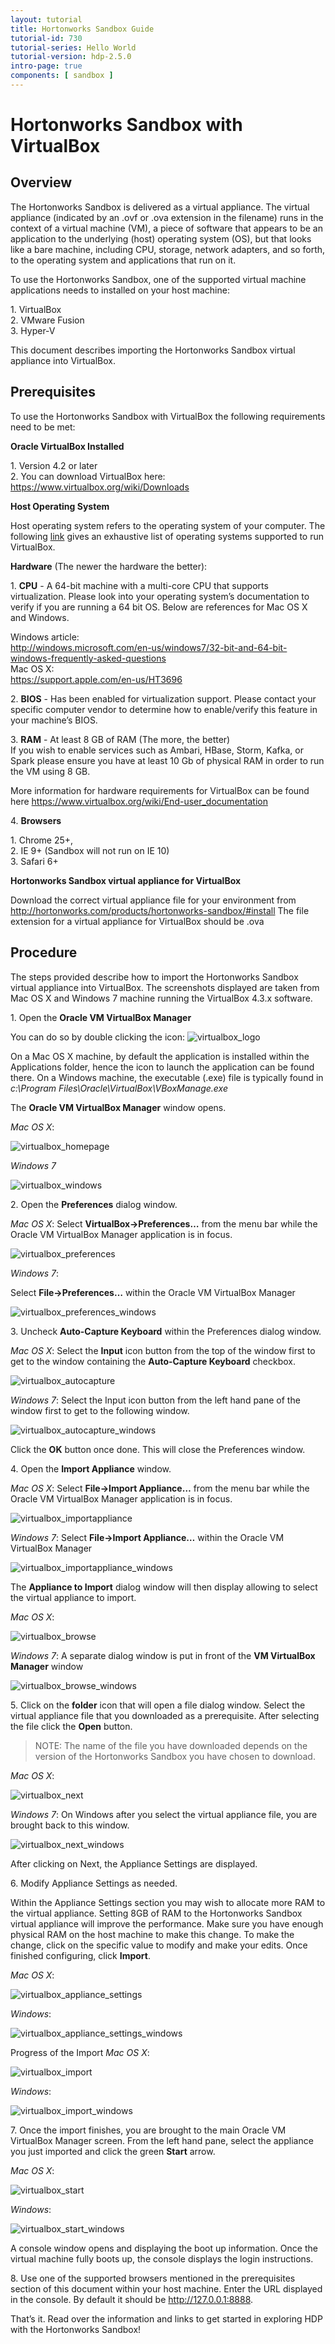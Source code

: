 ```yaml
---
layout: tutorial
title: Hortonworks Sandbox Guide
tutorial-id: 730
tutorial-series: Hello World
tutorial-version: hdp-2.5.0
intro-page: true
components: [ sandbox ]
---
```


# Hortonworks Sandbox with VirtualBox

## Overview

The Hortonworks Sandbox is delivered as a virtual appliance.  The virtual appliance (indicated by an .ovf or .ova extension in the filename) runs in the context of a virtual machine (VM), a piece of software that appears to be an application to the underlying (host) operating system (OS), but that looks like a bare machine, including CPU, storage, network adapters, and so forth, to the operating system and applications that run on it.

To use the Hortonworks Sandbox, one of the supported virtual machine applications needs to installed on your host machine:  

1\. VirtualBox  
2\. VMware Fusion  
3\. Hyper-V  

This document describes importing the Hortonworks Sandbox virtual appliance into VirtualBox.  

## Prerequisites  

To use the Hortonworks Sandbox with VirtualBox the following requirements need to be met:  

**Oracle VirtualBox Installed**  

1\.  Version 4.2 or later  
2\.  You can download VirtualBox here: https://www.virtualbox.org/wiki/Downloads  

**Host Operating System**  

Host operating system refers to the operating system of your computer.  The following [link](https://www.virtualbox.org/manual/ch01.html#hostossupport) gives an exhaustive list of operating systems supported to run VirtualBox.  

**Hardware** (The newer the hardware the better):  

1\. **CPU** - A 64-bit machine with a multi-core CPU that supports virtualization.  Please look into your operating system’s documentation to verify if you are running a 64 bit OS.  Below are references for Mac OS X and Windows.  

Windows article:  
http://windows.microsoft.com/en-us/windows7/32-bit-and-64-bit-windows-frequently-asked-questions  
Mac OS X:  
https://support.apple.com/en-us/HT3696  

2\. **BIOS** - Has been enabled for virtualization support.  Please contact your specific computer vendor to determine how to enable/verify this feature in your machine’s BIOS.  

3\. **RAM** - At least 8 GB of RAM (The more, the better)  
If you wish to enable services such as Ambari, HBase, Storm, Kafka, or Spark please ensure you have at least 10 Gb of physical RAM in order to run the VM using 8 GB.  

More information for hardware requirements for VirtualBox can be found here   https://www.virtualbox.org/wiki/End-user_documentation  

4\. **Browsers**  

1\.  Chrome 25+,  
2\.  IE 9+ (Sandbox will not run on IE 10)  
3\.  Safari 6+  

**Hortonworks Sandbox virtual appliance for VirtualBox**  

Download the correct virtual appliance file for your environment from http://hortonworks.com/products/hortonworks-sandbox/#install
The file extension for a virtual appliance for VirtualBox should be .ova

## Procedure

The steps provided describe how to import the Hortonworks Sandbox virtual appliance into VirtualBox.  The screenshots displayed are taken from Mac OS X and Windows 7 machine running the VirtualBox 4.3.x software.

1\. Open the **Oracle VM VirtualBox Manager**  

You can do so by double clicking the icon: ![virtualbox_logo](/assets/import-hortonworks-sandbox-on-virtualbox/virtualbox_logo.png)

On a Mac OS X machine, by default the application is installed within the Applications folder, hence the icon to launch the application can be found there.
On a Windows machine, the executable (.exe) file is typically found in _c:\Program Files\Oracle\VirtualBox\VBoxManage.exe_

The **Oracle VM VirtualBox Manager** window opens.

_Mac OS X_:

![virtualbox_homepage](/assets/import-hortonworks-sandbox-on-virtualbox/virtualbox_homepage.png)

_Windows 7_

![virtualbox_windows](/assets/import-hortonworks-sandbox-on-virtualbox/virtualbox_windows.png)

2\. 	Open the **Preferences** dialog window.  

_Mac OS X_:  Select **VirtualBox->Preferences…** from the menu bar while the Oracle VM VirtualBox Manager application is in focus.

![virtualbox_preferences](/assets/import-hortonworks-sandbox-on-virtualbox/virtualbox_preferences.png)

_Windows 7_:

Select **File->Preferences…** within the Oracle VM VirtualBox Manager

![virtualbox_preferences_windows](/assets/import-hortonworks-sandbox-on-virtualbox/virtualbox_preferences_windows.png)

3\. 	Uncheck **Auto-Capture Keyboard** within the Preferences dialog window.  

_Mac OS X_: Select the **Input** icon button from the top of the window first to get to the window containing the **Auto-Capture Keyboard** checkbox.

![virtualbox_autocapture](/assets/import-hortonworks-sandbox-on-virtualbox/virtualbox_autocapture.png)

_Windows 7_:  Select the Input icon button from the left hand pane of the window first to get to the following window.

![virtualbox_autocapture_windows](/assets/import-hortonworks-sandbox-on-virtualbox/virtualbox_autocapture_windows.png)

Click the **OK** button once done.  This will close the Preferences window.

4\. 	Open the **Import Appliance** window.

_Mac OS X_:  Select **File->Import Appliance…** from the menu bar while the Oracle VM VirtualBox Manager application is in focus.

![virtualbox_importappliance](/assets/import-hortonworks-sandbox-on-virtualbox/virtualbox_importappliance.png)

_Windows 7_:
Select **File->Import Appliance…** within the Oracle VM VirtualBox Manager

![virtualbox_importappliance_windows](/assets/import-hortonworks-sandbox-on-virtualbox/virtualbox_importappliance_windows.png)

The **Appliance to Import** dialog window will then display allowing to select the virtual appliance to import.

_Mac OS X_:

![virtualbox_browse](/assets/import-hortonworks-sandbox-on-virtualbox/virtualbox_browse.png)

_Windows 7_: A separate dialog window is put in front of the **VM VirtualBox Manager** window

![virtualbox_browse_windows](/assets/import-hortonworks-sandbox-on-virtualbox/virtualbox_browse_windows.png)

5\. 	Click on the **folder** icon that will open a file dialog window.  Select the virtual appliance file that you downloaded as a prerequisite.  After selecting the file click the **Open** button.

> NOTE:  The name of the file you have downloaded depends on the version of the Hortonworks Sandbox you have chosen to download.

_Mac OS X_:

![virtualbox_next](/assets/import-hortonworks-sandbox-on-virtualbox/virtualbox_next.png)

_Windows 7_:
On Windows after you select the virtual appliance file, you are brought back to this window.

![virtualbox_next_windows](/assets/import-hortonworks-sandbox-on-virtualbox/virtualbox_next_windows.png)

After clicking on Next, the Appliance Settings are displayed.


6\. 	Modify Appliance Settings as needed.

Within the Appliance Settings section you may wish to allocate more RAM to the virtual appliance.  Setting 8GB of RAM to the Hortonworks Sandbox virtual appliance will improve the performance.  Make sure you have enough physical RAM on the host machine to make this change. To make the change, click on the specific value to modify and make your edits.  Once finished configuring, click **Import**.

_Mac OS X_:

![virtualbox_appliance_settings](/assets/import-hortonworks-sandbox-on-virtualbox/virtualbox_appliance_settings.png)

_Windows_:

![virtualbox_appliance_settings_windows](/assets/import-hortonworks-sandbox-on-virtualbox/virtualbox_appliance_settings_windows.png)

Progress of the Import
_Mac OS X_:

![virtualbox_import](/assets/import-hortonworks-sandbox-on-virtualbox/virtualbox_import.png)

_Windows_:

![virtualbox_import_windows](/assets/import-hortonworks-sandbox-on-virtualbox/virtualbox_import_windows.png)

7\. 	Once the import finishes, you are brought to the main Oracle VM VirtualBox Manager screen.  From the left hand pane, select the appliance you just imported and click the green **Start** arrow.

_Mac OS X_:

![virtualbox_start](/assets/import-hortonworks-sandbox-on-virtualbox/virtualbox_start.png)

_Windows_:

![virtualbox_start_windows](/assets/import-hortonworks-sandbox-on-virtualbox/virtualbox_start_windows.png)

A console window opens and displaying the boot up information.
Once the virtual machine fully boots up, the console displays the login instructions.

8\. 	Use one of the supported browsers mentioned in the prerequisites section of this document within your host machine.  Enter the URL displayed in the console.  By default it should be http://127.0.0.1:8888.   

That’s it. Read over the information and links to get started in exploring HDP with the Hortonworks Sandbox!
